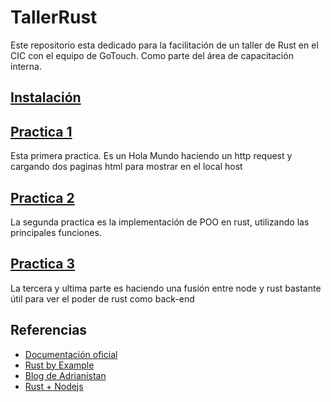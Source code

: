 # TallerRust
Este repositorio esta dedicado para la facilitación de un taller de Rust en el CIC con el equipo de GoTouch. Como parte del área de capacitación interna.

## [Instalación](/instalacion/README.md)

## [Practica 1](/rust)
Esta primera practica. Es un Hola Mundo haciendo un http request y cargando dos paginas html para mostrar en el local host

## [Practica 2](/OOP)
La segunda practica es la implementación de POO en rust, utilizando las principales funciones.

## [Practica 3](/rust-node)
La tercera y ultima parte es haciendo una fusión entre node y rust bastante útil para ver el poder de rust como back-end

## Referencias
* [Documentación oficial](https://doc.rust-lang.org/1.0.0/book/)
* [Rust by Example](rustbyexample.com)
* [Blog de Adrianistan](https://blog.adrianistan.eu/2017/07/03/structs-traits-poo-rust/)
* [Rust + Nodejs](http://fredrik.anderzon.se/2016/05/10/rust-for-node-developers-part-1-introduction/)
